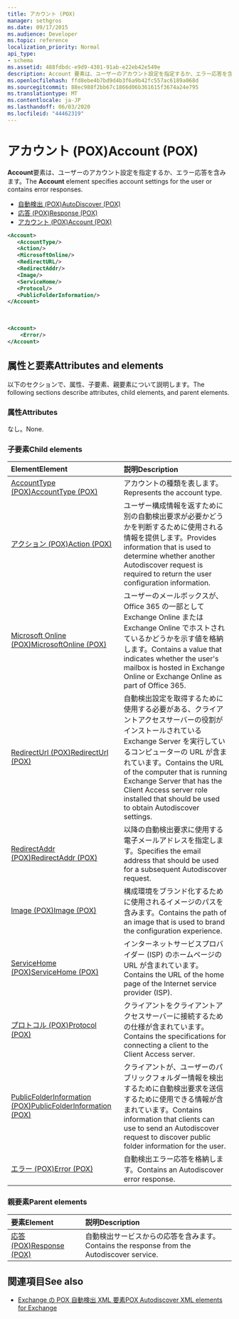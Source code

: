 ```yaml
---
title: アカウント (POX)
manager: sethgros
ms.date: 09/17/2015
ms.audience: Developer
ms.topic: reference
localization_priority: Normal
api_type:
- schema
ms.assetid: 488fdbdc-e9d9-4301-91ab-e22eb42e549e
description: Account 要素は、ユーザーのアカウント設定を指定するか、エラー応答を含みます。
ms.openlocfilehash: ffd8ebe4b7bd9d4b3f6a9b42fc557ac6189a068d
ms.sourcegitcommit: 88ec988f2bb67c1866d06b361615f3674a24e795
ms.translationtype: MT
ms.contentlocale: ja-JP
ms.lasthandoff: 06/03/2020
ms.locfileid: "44462319"
---
```

# <a name="account-pox"></a><span data-ttu-id="c01a7-103">アカウント (POX)</span><span class="sxs-lookup"><span data-stu-id="c01a7-103">Account (POX)</span></span>

<span data-ttu-id="c01a7-104">**Account**要素は、ユーザーのアカウント設定を指定するか、エラー応答を含みます。</span><span class="sxs-lookup"><span data-stu-id="c01a7-104">The **Account** element specifies account settings for the user or contains error responses.</span></span> 
  
- [<span data-ttu-id="c01a7-105">自動検出 (POX)</span><span class="sxs-lookup"><span data-stu-id="c01a7-105">AutoDiscover (POX)</span></span>](autodiscover-pox.md)
- [<span data-ttu-id="c01a7-106">応答 (POX)</span><span class="sxs-lookup"><span data-stu-id="c01a7-106">Response (POX)</span></span>](response-pox.md)
- [<span data-ttu-id="c01a7-107">アカウント (POX)</span><span class="sxs-lookup"><span data-stu-id="c01a7-107">Account (POX)</span></span>](account-pox.md)
  
```XML
<Account>
   <AccountType/>
   <Action/>
   <MicrosoftOnline/>
   <RedirectURL/>
   <RedirectAddr/>
   <Image/>
   <ServiceHome/>
   <Protocol/>
   <PublicFolderInformation/>
</Account>
```

<br/>

```XML
<Account> 
    <Error/> 
</Account>
```

## <a name="attributes-and-elements"></a><span data-ttu-id="c01a7-108">属性と要素</span><span class="sxs-lookup"><span data-stu-id="c01a7-108">Attributes and elements</span></span>

<span data-ttu-id="c01a7-109">以下のセクションで、属性、子要素、親要素について説明します。</span><span class="sxs-lookup"><span data-stu-id="c01a7-109">The following sections describe attributes, child elements, and parent elements.</span></span>
  
### <a name="attributes"></a><span data-ttu-id="c01a7-110">属性</span><span class="sxs-lookup"><span data-stu-id="c01a7-110">Attributes</span></span>

<span data-ttu-id="c01a7-111">なし。</span><span class="sxs-lookup"><span data-stu-id="c01a7-111">None.</span></span>
  
### <a name="child-elements"></a><span data-ttu-id="c01a7-112">子要素</span><span class="sxs-lookup"><span data-stu-id="c01a7-112">Child elements</span></span>

|<span data-ttu-id="c01a7-113">**Element**</span><span class="sxs-lookup"><span data-stu-id="c01a7-113">**Element**</span></span>|<span data-ttu-id="c01a7-114">**説明**</span><span class="sxs-lookup"><span data-stu-id="c01a7-114">**Description**</span></span>|
|:-----|:-----|
|[<span data-ttu-id="c01a7-115">AccountType (POX)</span><span class="sxs-lookup"><span data-stu-id="c01a7-115">AccountType (POX)</span></span>](accounttype-pox.md) <br/> |<span data-ttu-id="c01a7-116">アカウントの種類を表します。</span><span class="sxs-lookup"><span data-stu-id="c01a7-116">Represents the account type.</span></span>  <br/> |
|[<span data-ttu-id="c01a7-117">アクション (POX)</span><span class="sxs-lookup"><span data-stu-id="c01a7-117">Action (POX)</span></span>](action-pox.md) <br/> |<span data-ttu-id="c01a7-118">ユーザー構成情報を返すために別の自動検出要求が必要かどうかを判断するために使用される情報を提供します。</span><span class="sxs-lookup"><span data-stu-id="c01a7-118">Provides information that is used to determine whether another Autodiscover request is required to return the user configuration information.</span></span>  <br/> |
|[<span data-ttu-id="c01a7-119">Microsoft Online (POX)</span><span class="sxs-lookup"><span data-stu-id="c01a7-119">MicrosoftOnline (POX)</span></span>](microsoftonline-pox.md) <br/> |<span data-ttu-id="c01a7-120">ユーザーのメールボックスが、Office 365 の一部として Exchange Online または Exchange Online でホストされているかどうかを示す値を格納します。</span><span class="sxs-lookup"><span data-stu-id="c01a7-120">Contains a value that indicates whether the user's mailbox is hosted in Exchange Online or Exchange Online as part of Office 365.</span></span>  <br/> |
|[<span data-ttu-id="c01a7-121">RedirectUrl (POX)</span><span class="sxs-lookup"><span data-stu-id="c01a7-121">RedirectUrl (POX)</span></span>](redirecturl-pox.md) <br/> |<span data-ttu-id="c01a7-122">自動検出設定を取得するために使用する必要がある、クライアントアクセスサーバーの役割がインストールされている Exchange Server を実行しているコンピューターの URL が含まれています。</span><span class="sxs-lookup"><span data-stu-id="c01a7-122">Contains the URL of the computer that is running Exchange Server that has the Client Access server role installed that should be used to obtain Autodiscover settings.</span></span>  <br/> |
|[<span data-ttu-id="c01a7-123">RedirectAddr (POX)</span><span class="sxs-lookup"><span data-stu-id="c01a7-123">RedirectAddr (POX)</span></span>](redirectaddr-pox.md) <br/> |<span data-ttu-id="c01a7-124">以降の自動検出要求に使用する電子メールアドレスを指定します。</span><span class="sxs-lookup"><span data-stu-id="c01a7-124">Specifies the email address that should be used for a subsequent Autodiscover request.</span></span>  <br/> |
|[<span data-ttu-id="c01a7-125">Image (POX)</span><span class="sxs-lookup"><span data-stu-id="c01a7-125">Image (POX)</span></span>](image-pox.md) <br/> |<span data-ttu-id="c01a7-126">構成環境をブランド化するために使用されるイメージのパスを含みます。</span><span class="sxs-lookup"><span data-stu-id="c01a7-126">Contains the path of an image that is used to brand the configuration experience.</span></span>  <br/> |
|[<span data-ttu-id="c01a7-127">ServiceHome (POX)</span><span class="sxs-lookup"><span data-stu-id="c01a7-127">ServiceHome (POX)</span></span>](servicehome-pox.md) <br/> |<span data-ttu-id="c01a7-128">インターネットサービスプロバイダー (ISP) のホームページの URL が含まれています。</span><span class="sxs-lookup"><span data-stu-id="c01a7-128">Contains the URL of the home page of the Internet service provider (ISP).</span></span>  <br/> |
|[<span data-ttu-id="c01a7-129">プロトコル (POX)</span><span class="sxs-lookup"><span data-stu-id="c01a7-129">Protocol (POX)</span></span>](protocol-pox.md) <br/> |<span data-ttu-id="c01a7-130">クライアントをクライアントアクセスサーバーに接続するための仕様が含まれています。</span><span class="sxs-lookup"><span data-stu-id="c01a7-130">Contains the specifications for connecting a client to the Client Access server.</span></span>  <br/> |
|[<span data-ttu-id="c01a7-131">PublicFolderInformation (POX)</span><span class="sxs-lookup"><span data-stu-id="c01a7-131">PublicFolderInformation (POX)</span></span>](publicfolderinformation-pox.md) <br/> |<span data-ttu-id="c01a7-132">クライアントが、ユーザーのパブリックフォルダー情報を検出するために自動検出要求を送信するために使用できる情報が含まれています。</span><span class="sxs-lookup"><span data-stu-id="c01a7-132">Contains information that clients can use to send an Autodiscover request to discover public folder information for the user.</span></span>  <br/> |
|[<span data-ttu-id="c01a7-133">エラー (POX)</span><span class="sxs-lookup"><span data-stu-id="c01a7-133">Error (POX)</span></span>](error-pox.md) <br/> |<span data-ttu-id="c01a7-134">自動検出エラー応答を格納します。</span><span class="sxs-lookup"><span data-stu-id="c01a7-134">Contains an Autodiscover error response.</span></span>  <br/> |
   
### <a name="parent-elements"></a><span data-ttu-id="c01a7-135">親要素</span><span class="sxs-lookup"><span data-stu-id="c01a7-135">Parent elements</span></span>

|<span data-ttu-id="c01a7-136">**要素**</span><span class="sxs-lookup"><span data-stu-id="c01a7-136">**Element**</span></span>|<span data-ttu-id="c01a7-137">**説明**</span><span class="sxs-lookup"><span data-stu-id="c01a7-137">**Description**</span></span>|
|:-----|:-----|
|[<span data-ttu-id="c01a7-138">応答 (POX)</span><span class="sxs-lookup"><span data-stu-id="c01a7-138">Response (POX)</span></span>](response-pox.md) <br/> |<span data-ttu-id="c01a7-139">自動検出サービスからの応答を含みます。</span><span class="sxs-lookup"><span data-stu-id="c01a7-139">Contains the response from the Autodiscover service.</span></span>  <br/> |
   
## <a name="see-also"></a><span data-ttu-id="c01a7-140">関連項目</span><span class="sxs-lookup"><span data-stu-id="c01a7-140">See also</span></span>

- [<span data-ttu-id="c01a7-141">Exchange の POX 自動検出 XML 要素</span><span class="sxs-lookup"><span data-stu-id="c01a7-141">POX Autodiscover XML elements for Exchange</span></span>](pox-autodiscover-xml-elements-for-exchange.md)

